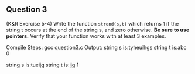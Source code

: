## Question 3

(K&R Exercise 5-4) Write the function <code>strend(s,t)</code> which returns 1 if the string t occurs at the end of the string s, and zero otherwise. **Be sure to use pointers.** Verify that your function works with at least 3 examples.

Compile Steps:
gcc question3.c
Output:
string s is:tyheuihgs
string t is:abc
0


string s is:tueijg
string t is:ijg
1

